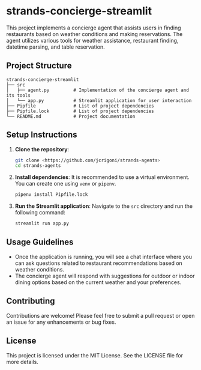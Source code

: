 # strands-concierge-streamlit

This project implements a concierge agent that assists users in finding restaurants based on weather conditions and making reservations. The agent utilizes various tools for weather assistance, restaurant finding, datetime parsing, and table reservation.

## Project Structure

```
strands-concierge-streamlit
├── src
│   ├── agent.py         # Implementation of the concierge agent and its tools
│   └── app.py           # Streamlit application for user interaction
├── Pipfile              # List of project dependencies
├── Pipfile.lock         # List of project dependencies
└── README.md            # Project documentation
```

## Setup Instructions

1. **Clone the repository**:
   ```bash
   git clone <https://github.com/jcrigoni/strands-agents>
   cd strands-agents
   ```

2. **Install dependencies**:
   It is recommended to use a virtual environment. You can create one using `venv` or `pipenv`.

   ```bash
   pipenv install Pipfile.lock
   ```

3. **Run the Streamlit application**:
   Navigate to the `src` directory and run the following command:
   ```bash
   streamlit run app.py
   ```

## Usage Guidelines

- Once the application is running, you will see a chat interface where you can ask questions related to restaurant recommendations based on weather conditions.
- The concierge agent will respond with suggestions for outdoor or indoor dining options based on the current weather and your preferences.

## Contributing

Contributions are welcome! Please feel free to submit a pull request or open an issue for any enhancements or bug fixes.

## License

This project is licensed under the MIT License. See the LICENSE file for more details.